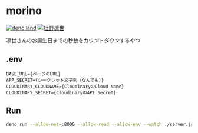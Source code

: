 # morino

[![deno.land](https://img.shields.io/badge/deno-%5E1.15.1-lightgray?logo=deno)](https://deno.land)
[![杜野凛世](https://img.shields.io/badge/SHINY%20COLORS-%E6%9D%9C%E9%87%8E%E5%87%9B%E4%B8%96-89C3EB?style=flat)](https://idollist.idolmaster-official.jp/detail/50022)

凛世さんのお誕生日までの秒数をカウントダウンするやつ

## .env
```
BASE_URL={ページのURL}
APP_SECRET={シークレット文字列（なんでも）}
CLOUDINARY_CLOUDNAME={CloudinaryのCloud Name}
CLOUDINARY_SECRET={CloudinaryのAPI Secret}
```

## Run

```sh
deno run --allow-net=:8000 --allow-read --allow-env --watch ./server.js
```
